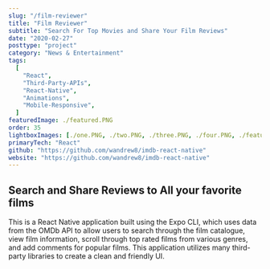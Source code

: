 ```yaml
---
slug: "/film-reviewer"
title: "Film Reviewer"
subtitle: "Search For Top Movies and Share Your Film Reviews"
date: "2020-02-27"
posttype: "project"
category: "News & Entertainment"
tags:
  [
    "React",
    "Third-Party-APIs",
    "React-Native",
    "Animations",
    "Mobile-Responsive",
  ]
featuredImage: ./featured.PNG
order: 35
lightboxImages: [./one.PNG, ./two.PNG, ./three.PNG, ./four.PNG, ./featured.PNG]
primaryTech: "React"
github: "https://github.com/wandrew8/imdb-react-native"
website: "https://github.com/wandrew8/imdb-react-native"
---
```


## Search and Share Reviews to All your favorite films

This is a React Native application built using the Expo CLI, which uses data from the OMDb API to allow users to search through the film catalogue, view film information, scroll through top rated films from various genres, and add comments for popular films. This application utilizes many third-party libraries to create a clean and friendly UI.
